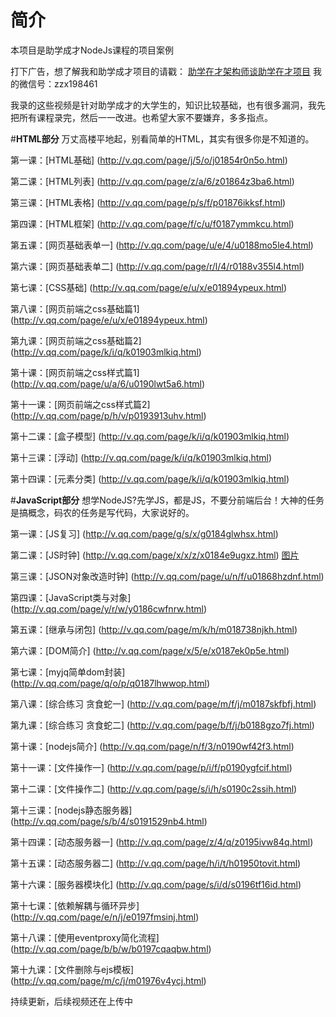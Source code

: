 # 简介
本项目是助学成才NodeJs课程的项目案例

打下广告，想了解我和助学成才项目的请戳： [助学在才架构师谈助学在才项目](http://mp.weixin.qq.com/s?__biz=MzAwNDAzODExOA==&mid=401803962&idx=1&sn=41aff29043e37c9c6b8c7b9d86c1147b&scene=23&srcid=0302ct1BtCHge9ym73iEdlaT#rd)
我的微信号：zzx198461

我录的这些视频是针对助学成才的大学生的，知识比较基础，也有很多漏洞，我先把所有课程录完，然后一一改进。也希望大家不要嫌弃，多多指点。

#**HTML部分**
万丈高楼平地起，别看简单的HTML，其实有很多你是不知道的。

第一课：[HTML基础]
(http://v.qq.com/page/j/5/o/j01854r0n5o.html)

第二课：[HTML列表]
(http://v.qq.com/page/z/a/6/z01864z3ba6.html)

第三课：[HTML表格]
(http://v.qq.com/page/p/s/f/p01876ikksf.html)

第四课：[HTML框架]
(http://v.qq.com/page/f/c/u/f0187ymmkcu.html)

第五课：[网页基础表单一]
(http://v.qq.com/page/u/e/4/u0188mo5le4.html)

第六课：[网页基础表单二]
(http://v.qq.com/page/r/l/4/r0188v355l4.html)

第七课：[CSS基础]
(http://v.qq.com/page/e/u/x/e01894ypeux.html)

第八课：[网页前端之css基础篇1]
(http://v.qq.com/page/e/u/x/e01894ypeux.html)

第九课：[网页前端之css基础篇2]
(http://v.qq.com/page/k/i/q/k01903mlkiq.html)

第十课：[网页前端之css样式篇1]
(http://v.qq.com/page/u/a/6/u0190lwt5a6.html)

第十一课：[网页前端之css样式篇2]
(http://v.qq.com/page/p/h/v/p0193913uhv.html)

第十二课：[盒子模型]
(http://v.qq.com/page/k/i/q/k01903mlkiq.html)

第十三课：[浮动]
(http://v.qq.com/page/k/i/q/k01903mlkiq.html)

第十四课：[元素分类]
(http://v.qq.com/page/k/i/q/k01903mlkiq.html)

#**JavaScript部分**
想学NodeJS?先学JS，都是JS，不要分前端后台！大神的任务是搞概念，码农的任务是写代码，大家说好的。

第一课：[JS复习]
(http://v.qq.com/page/g/s/x/g0184glwhsx.html)

第二课：[JS时钟]
(http://v.qq.com/page/x/x/z/x0184e9ugxz.html)
[图片](http://pan.baidu.com/share/link?shareid=3817606159&uk=3003626198)

第三课：[JSON对象改造时钟]
(http://v.qq.com/page/u/n/f/u01868hzdnf.html)

第四课：[JavaScript类与对象]
(http://v.qq.com/page/y/r/w/y0186cwfnrw.html)

第五课：[继承与闭包]
(http://v.qq.com/page/m/k/h/m018738njkh.html)

第六课：[DOM简介]
(http://v.qq.com/page/x/5/e/x0187ek0p5e.html)

第七课：[myjq简单dom封装]
(http://v.qq.com/page/q/o/p/q0187lhwwop.html)

第八课：[综合练习 贪食蛇一]
(http://v.qq.com/page/m/f/j/m0187skfbfj.html)

第九课：[综合练习 贪食蛇二]
(http://v.qq.com/page/b/f/j/b0188gzo7fj.html)

第十课：[nodejs简介]
(http://v.qq.com/page/n/f/3/n0190wf42f3.html)

第十一课：[文件操作一]
(http://v.qq.com/page/p/i/f/p0190ygfcif.html)

第十二课：[文件操作二]
(http://v.qq.com/page/s/i/h/s0190c2ssih.html)

第十三课：[nodejs静态服务器]
(http://v.qq.com/page/s/b/4/s0191529nb4.html)

第十四课：[动态服务器一]
(http://v.qq.com/page/z/4/q/z0195ivw84q.html)

第十五课：[动态服务器二]
(http://v.qq.com/page/h/i/t/h01950tovit.html)

第十六课：[服务器模块化]
(http://v.qq.com/page/s/i/d/s0196tf16id.html)

第十七课：[依赖解耦与循环异步]
(http://v.qq.com/page/e/n/j/e0197fmsinj.html)

第十八课：[使用eventproxy简化流程]
(http://v.qq.com/page/b/b/w/b0197cqaqbw.html)

第十九课：[文件删除与ejs模板]
(http://v.qq.com/page/m/c/j/m01976v4ycj.html)

持续更新，后续视频还在上传中
